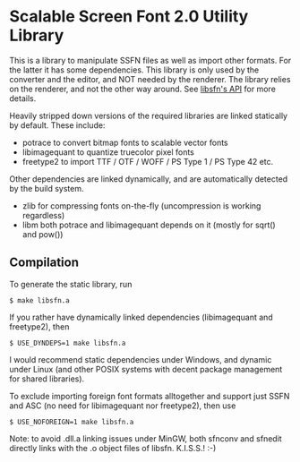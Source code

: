 Scalable Screen Font 2.0 Utility Library
========================================

This is a library to manipulate SSFN files as well as import other formats. For the latter it has some dependencies.
This library is only used by the converter and the editor, and NOT needed by the renderer. The library relies on the
renderer, and not the other way around. See [libsfn's API](https://gitlab.com/bztsrc/scalable-font2/blob/master/docs/libsfn.md)
for more details.

Heavily stripped down versions of the required libraries are linked statically by default. These include:

- potrace to convert bitmap fonts to scalable vector fonts
- libimagequant to quantize truecolor pixel fonts
- freetype2 to import TTF / OTF / WOFF / PS Type 1 / PS Type 42 etc.

Other dependencies are linked dynamically, and are automatically detected by the build system.

- zlib for compressing fonts on-the-fly (uncompression is working regardless)
- libm both potrace and libimagequant depends on it (mostly for sqrt() and pow())

Compilation
-----------

To generate the static library, run
```
$ make libsfn.a
```

If you rather have dynamically linked dependencies (libimagequant and freetype2), then
```
$ USE_DYNDEPS=1 make libsfn.a
```
I would recommend static dependencies under Windows, and dynamic under Linux (and other POSIX systems with
decent package management for shared libraries).

To exclude importing foreign font formats alltogether and support just SSFN and ASC (no need for libimagequant
nor freetype2), then use
```
$ USE_NOFOREIGN=1 make libsfn.a
```

Note: to avoid .dll.a linking issues under MinGW, both sfnconv and sfnedit directly links with the .o object
files of libsfn. K.I.S.S.! :-)
